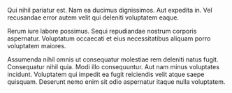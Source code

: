 Qui nihil pariatur est. Nam ea ducimus dignissimos. Aut expedita in. Vel recusandae error autem velit qui deleniti voluptatem eaque.
 Rerum iure labore possimus. Sequi repudiandae nostrum corporis aspernatur. Voluptatum occaecati et eius necessitatibus aliquam porro voluptatem maiores.
 Assumenda nihil omnis ut consequatur molestiae rem deleniti natus fugit. Consequatur nihil quia. Modi illo consequuntur. Aut nam minus voluptates incidunt. Voluptatem qui impedit ea fugit reiciendis velit atque saepe quisquam. Deserunt nemo enim sit odio aspernatur itaque nulla voluptatem.